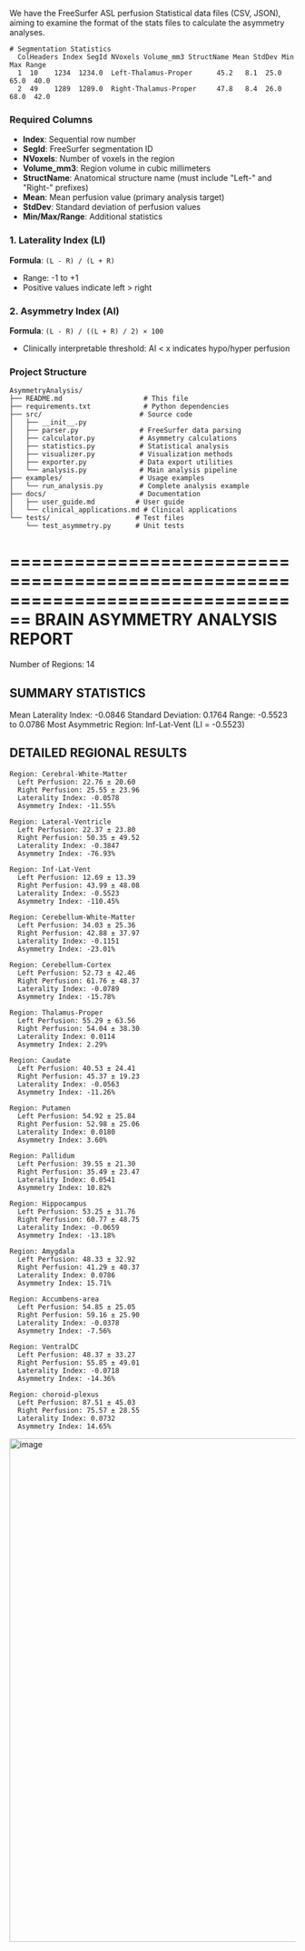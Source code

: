 
We have the FreeSurfer ASL perfusion Statistical data files (CSV, JSON), aiming to examine the format of the stats files to calculate the asymmetry analyses.

```
# Segmentation Statistics 
  ColHeaders Index SegId NVoxels Volume_mm3 StructName Mean StdDev Min Max Range
  1  10    1234  1234.0  Left-Thalamus-Proper      45.2   8.1  25.0  65.0  40.0
  2  49    1289  1289.0  Right-Thalamus-Proper     47.8   8.4  26.0  68.0  42.0
```

### Required Columns

- **Index**: Sequential row number
- **SegId**: FreeSurfer segmentation ID
- **NVoxels**: Number of voxels in the region
- **Volume_mm3**: Region volume in cubic millimeters
- **StructName**: Anatomical structure name (must include "Left-" and "Right-" prefixes)
- **Mean**: Mean perfusion value (primary analysis target)
- **StdDev**: Standard deviation of perfusion values
- **Min/Max/Range**: Additional statistics

### 1. Laterality Index (LI)
**Formula**: `(L - R) / (L + R)`
- Range: -1 to +1
- Positive values indicate left > right

### 2. Asymmetry Index (AI)
**Formula**: `(L - R) / ((L + R) / 2) × 100`
- Clinically interpretable threshold: AI < x indicates hypo/hyper perfusion


### Project Structure

```
AsymmetryAnalysis/
├── README.md                    # This file
├── requirements.txt             # Python dependencies
├── src/                        # Source code
│   ├── __init__.py
│   ├── parser.py               # FreeSurfer data parsing
│   ├── calculator.py           # Asymmetry calculations
│   ├── statistics.py           # Statistical analysis
│   ├── visualizer.py           # Visualization methods
│   ├── exporter.py             # Data export utilities
│   └── analysis.py             # Main analysis pipeline
├── examples/                   # Usage examples
│   └── run_analysis.py         # Complete analysis example
├── docs/                       # Documentation
│   ├── user_guide.md          # User guide
│   └── clinical_applications.md # Clinical applications
└── tests/                     # Test files
    └── test_asymmetry.py      # Unit tests
```


================================================================================
BRAIN ASYMMETRY ANALYSIS REPORT
================================================================================
Number of Regions: 14

SUMMARY STATISTICS
----------------------------------------
Mean Laterality Index: -0.0846
Standard Deviation: 0.1764
Range: -0.5523 to 0.0786
Most Asymmetric Region: Inf-Lat-Vent (LI = -0.5523)

DETAILED REGIONAL RESULTS
----------------------------------------
```
Region: Cerebral-White-Matter
  Left Perfusion: 22.76 ± 20.60
  Right Perfusion: 25.55 ± 23.96
  Laterality Index: -0.0578
  Asymmetry Index: -11.55%

Region: Lateral-Ventricle
  Left Perfusion: 22.37 ± 23.80
  Right Perfusion: 50.35 ± 49.52
  Laterality Index: -0.3847
  Asymmetry Index: -76.93%

Region: Inf-Lat-Vent
  Left Perfusion: 12.69 ± 13.39
  Right Perfusion: 43.99 ± 48.08
  Laterality Index: -0.5523
  Asymmetry Index: -110.45%

Region: Cerebellum-White-Matter
  Left Perfusion: 34.03 ± 25.36
  Right Perfusion: 42.88 ± 37.97
  Laterality Index: -0.1151
  Asymmetry Index: -23.01%

Region: Cerebellum-Cortex
  Left Perfusion: 52.73 ± 42.46
  Right Perfusion: 61.76 ± 48.37
  Laterality Index: -0.0789
  Asymmetry Index: -15.78%

Region: Thalamus-Proper
  Left Perfusion: 55.29 ± 63.56
  Right Perfusion: 54.04 ± 38.30
  Laterality Index: 0.0114
  Asymmetry Index: 2.29%

Region: Caudate
  Left Perfusion: 40.53 ± 24.41
  Right Perfusion: 45.37 ± 19.23
  Laterality Index: -0.0563
  Asymmetry Index: -11.26%

Region: Putamen
  Left Perfusion: 54.92 ± 25.84
  Right Perfusion: 52.98 ± 25.06
  Laterality Index: 0.0180
  Asymmetry Index: 3.60%

Region: Pallidum
  Left Perfusion: 39.55 ± 21.30
  Right Perfusion: 35.49 ± 23.47
  Laterality Index: 0.0541
  Asymmetry Index: 10.82%

Region: Hippocampus
  Left Perfusion: 53.25 ± 31.76
  Right Perfusion: 60.77 ± 48.75
  Laterality Index: -0.0659
  Asymmetry Index: -13.18%

Region: Amygdala
  Left Perfusion: 48.33 ± 32.92
  Right Perfusion: 41.29 ± 40.37
  Laterality Index: 0.0786
  Asymmetry Index: 15.71%

Region: Accumbens-area
  Left Perfusion: 54.85 ± 25.05
  Right Perfusion: 59.16 ± 25.90
  Laterality Index: -0.0378
  Asymmetry Index: -7.56%

Region: VentralDC
  Left Perfusion: 48.37 ± 33.27
  Right Perfusion: 55.85 ± 49.01
  Laterality Index: -0.0718
  Asymmetry Index: -14.36%

Region: choroid-plexus
  Left Perfusion: 87.51 ± 45.03
  Right Perfusion: 75.57 ± 28.55
  Laterality Index: 0.0732
  Asymmetry Index: 14.65%
```

  <img width="1315" height="886" alt="image" src="https://github.com/user-attachments/assets/879101a5-c648-4cfa-99d8-cd2d1c02fba5" />

